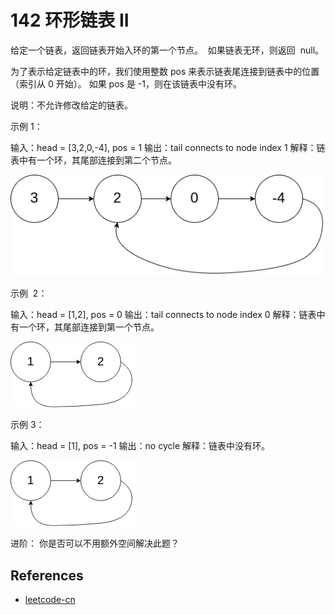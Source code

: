 # 142 环形链表 II

给定一个链表，返回链表开始入环的第一个节点。  如果链表无环，则返回  null。

为了表示给定链表中的环，我们使用整数 pos 来表示链表尾连接到链表中的位置（索引从 0 开始）。 如果 pos 是 -1，则在该链表中没有环。

说明：不允许修改给定的链表。

示例 1：

输入：head = [3,2,0,-4], pos = 1
输出：tail connects to node index 1
解释：链表中有一个环，其尾部连接到第二个节点。

![circular linked list](../easy-141/circularlinkedlist.png)

示例  2：

输入：head = [1,2], pos = 0
输出：tail connects to node index 0
解释：链表中有一个环，其尾部连接到第一个节点。

![circular linked list](../easy-141/circularlinkedlist_test2.png)

示例 3：

输入：head = [1], pos = -1
输出：no cycle
解释：链表中没有环。

![circular linked list](../easy-141/circularlinkedlist_test2.png)

进阶：
你是否可以不用额外空间解决此题？

## References

- [leetcode-cn](https://leetcode-cn.com/problems/linked-list-cycle-ii)
